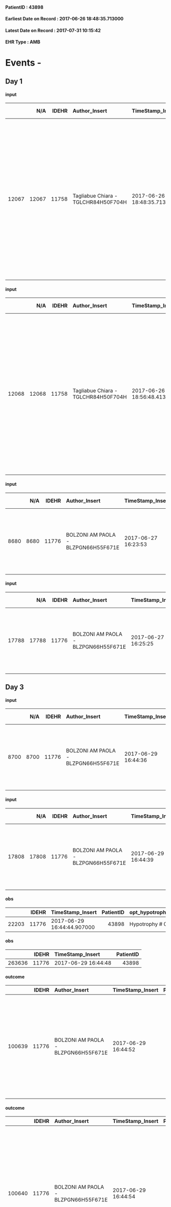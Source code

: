 
#### PatientID : 43898
#### Earliest Date on Record : 2017-06-26 18:48:35.713000
#### Latest Date on Record : 2017-07-31 10:15:42
#### EHR Type : AMB

# Events - 

## Day 1

#### input
|       |    N/A |   IDEHR | Author_Insert                       | TimeStamp_Insert           | EHRType   |   PatientID |   IDDigitalSignDocument | persone_vicine   |   Unnamed: 0_x.1 |   IDANAMNESI_SOCIALE | Patient   | FamigliaAltro   | Paziente_T   | FamigliaAltro_T   |   Non_Rilevabile_x.1 | Note_Non_Rilevabile_x.1   | opt_Problemi   | chk_contr_sintomi   | chk_competenza                                 | opt_paziente_a   | opt_famiglia_a   | opt_adeguatezza   | ds_note_ad                                                                                                                                                                                                                                                                                                            | opt_paziente_solo   | ds_note_con                                                                                                                                                                      | opt_presente_assente   | Presenza_minori   | Caregiver_principale   | opt_capacita     | opt_risorse_ec   | opt_paziente_psi   | opt_Ins_vol   | opt_esenzione   | opt_inv_civile   |   invalidita_perc | Needs                             | Domestic partnership   | Fragility                    | opt_indennita_acc   | opt_legge   | opt_famiglia_psi   |
|------:|-------:|--------:|:------------------------------------|:---------------------------|:----------|------------:|------------------------:|:-----------------|-----------------:|---------------------:|:----------|:----------------|:-------------|:------------------|---------------------:|:--------------------------|:---------------|:--------------------|:-----------------------------------------------|:-----------------|:-----------------|:------------------|:----------------------------------------------------------------------------------------------------------------------------------------------------------------------------------------------------------------------------------------------------------------------------------------------------------------------|:--------------------|:---------------------------------------------------------------------------------------------------------------------------------------------------------------------------------|:-----------------------|:------------------|:-----------------------|:-----------------|:-----------------|:-------------------|:--------------|:----------------|:-----------------|------------------:|:----------------------------------|:-----------------------|:-----------------------------|:--------------------|:------------|:-------------------|
| 12067 |  12067 |   11758 | Tagliabue Chiara - TGLCHR84H50F704H | 2017-06-26 18:48:35.713000 | AMB       |       43898 |                  795842 | N/A              |             6478 |                 4091 | Si#1      | Si#1            | Si#1         | Si#1              |                    0 | NR                        | No#0           | controllo sintomi#0 | competenza/capacit√† assistenziale caregiver#0 | Congruenti#1     | Congruenti#1     | Da valutare#2     | Unico care giver √® il figlio, il quale ha scelto da circa tre anni di lasciare il lavoro per dedicarsi all'assistenza del padre e della madre affetta da decadimento cognitivo. Il figlio √® attualmente molto provato dall'assistenza, desidera assistere il padre a casa ma √® da verificare la sua tenuta emotiva | No#0                | Vive con la moglie di 87 aa con decadimento cognitivo e il figlio Claudio di 60 aa, che da tre anni si √® licenziato per occuparsi dei genitori a tempo pieno, unico care-giver. | Presente#1             | No#0              | figlio Claudio         | Incrementabile#1 | Da valutare#2    | No#0               | Si#1          | No#0            | Si#1             |               100 | Clinici#0;Sociali#1;Psicologici#2 | Coniuge/Convivente#0   | sovraccarico assistenziale#4 | Si#1                | Si#1        | S√¨#1              |

#### input
|       |    N/A |   IDEHR | Author_Insert                       | TimeStamp_Insert           | EHRType   |   PatientID |   IDDigitalSignDocument | persone_vicine   |   Unnamed: 0_x.1 |   IDANAMNESI_SOCIALE | Patient   | FamigliaAltro   | Paziente_T   | FamigliaAltro_T   |   Non_Rilevabile_x.1 | Note_Non_Rilevabile_x.1   | opt_Problemi   | chk_contr_sintomi   | chk_competenza                                 | opt_paziente_a   | opt_famiglia_a   | opt_adeguatezza   | ds_note_ad                                                                                                                                                                                                                                                                                                            | opt_paziente_solo   | ds_note_con                                                                                                                                                                      | opt_presente_assente   | Presenza_minori   | Caregiver_principale   | opt_capacita     | opt_risorse_ec   | opt_paziente_psi   | opt_Ins_vol   | opt_esenzione   | opt_inv_civile   |   invalidita_perc | Needs                             | Domestic partnership   | Fragility                    | opt_indennita_acc   | opt_legge   | opt_famiglia_psi   |
|------:|-------:|--------:|:------------------------------------|:---------------------------|:----------|------------:|------------------------:|:-----------------|-----------------:|---------------------:|:----------|:----------------|:-------------|:------------------|---------------------:|:--------------------------|:---------------|:--------------------|:-----------------------------------------------|:-----------------|:-----------------|:------------------|:----------------------------------------------------------------------------------------------------------------------------------------------------------------------------------------------------------------------------------------------------------------------------------------------------------------------|:--------------------|:---------------------------------------------------------------------------------------------------------------------------------------------------------------------------------|:-----------------------|:------------------|:-----------------------|:-----------------|:-----------------|:-------------------|:--------------|:----------------|:-----------------|------------------:|:----------------------------------|:-----------------------|:-----------------------------|:--------------------|:------------|:-------------------|
| 12068 |  12068 |   11758 | Tagliabue Chiara - TGLCHR84H50F704H | 2017-06-26 18:56:48.413000 | AMB       |       43898 |                  795852 | N/A              |             6479 |                 4092 | Si#1      | Si#1            | Si#1         | Si#1              |                    0 | NR                        | No#0           | controllo sintomi#0 | competenza/capacit√† assistenziale caregiver#0 | Congruenti#1     | Congruenti#1     | Da valutare#2     | Unico care giver √® il figlio, il quale ha scelto da circa tre anni di lasciare il lavoro per dedicarsi all'assistenza del padre e della madre affetta da decadimento cognitivo. Il figlio √® attualmente molto provato dall'assistenza, desidera assistere il padre a casa ma √® da verificare la sua tenuta emotiva | No#0                | Vive con la moglie di 87 aa con decadimento cognitivo e il figlio Claudio di 60 aa, che da tre anni si √® licenziato per occuparsi dei genitori a tempo pieno, unico care-giver. | Presente#1             | No#0              | figlio Claudio         | Incrementabile#1 | Da valutare#2    | No#0               | Si#1          | No#0            | Si#1             |               100 | Clinici#0;Sociali#1;Psicologici#2 | Coniuge/Convivente#0   | sovraccarico assistenziale#4 | Si#1                | Si#1        | S√¨#1              |

#### input
|      |    N/A |   IDEHR | Author_Insert                       | TimeStamp_Insert    |   IDAccess | EHRType   |   PatientID |   IDDigitalSignDocument | persone_vicine   |   Unnamed: 0_y |   IDANAMNESI_MED |   Non_Rilevabile_y | Note_Non_Rilevabile_y   | diagnosis                                                                                                                              |
|-----:|-------:|--------:|:------------------------------------|:--------------------|-----------:|:----------|------------:|------------------------:|:-----------------|---------------:|-----------------:|-------------------:|:------------------------|:---------------------------------------------------------------------------------------------------------------------------------------|
| 8680 |   8680 |   11776 | BOLZONI AM PAOLA - BLZPGN66H55F671E | 2017-06-27 16:23:53 |      79169 | AMB       |       43898 |                  796844 | N/A              |          13042 |             6801 |                  0 | NR                      | Marzo 2015: diagnosi di adenocarcinoma della testa del pancreas condizionante ittero ostruttivo (posizionata endoprotesi vie biliari). |

#### input
|       |    N/A |   IDEHR | Author_Insert                       | TimeStamp_Insert    |   IDAccess | EHRType   |   PatientID |   IDDigitalSignDocument | persone_vicine   |   Unnamed: 0_y.1 |   IDDIAGNOSI_ICD |   Non_Rilevabile_y.1 | Note_Non_Rilevabile_y.1   | I_ICD                                                 | II_ICD                                                | III_ICD                              | IV_ICD                                                                                                                | V_ICD                                                | VI_ICD                        | I_Anno   | I_Mese   |
|------:|-------:|--------:|:------------------------------------|:--------------------|-----------:|:----------|------------:|------------------------:|:-----------------|-----------------:|-----------------:|---------------------:|:--------------------------|:------------------------------------------------------|:------------------------------------------------------|:-------------------------------------|:----------------------------------------------------------------------------------------------------------------------|:-----------------------------------------------------|:------------------------------|:---------|:---------|
| 17788 |  17788 |   11776 | BOLZONI AM PAOLA - BLZPGN66H55F671E | 2017-06-27 16:25:25 |      79169 | AMB       |       43898 |                  796848 | N/A              |             3349 |             3349 |                    0 | NR                        | 1570 - Tumori maligni della testa del pancreas#2056=0 | 4019 - Ipertensione essenziale non specificata#2334=0 | 42731 - Fibrillazione atriale#2344=0 | 60001 - Ipertrofia prostatica benigna con ostruzione urinaria ed altri sintomi delle basse vie urinarie (LUTS)#3886=0 | 2443 - Altre forme di ipotiroidismo iatrogeno#3129=0 | V667 - Cure palliative#2402=0 | 2015#55  | 03#03    |


## Day 3

#### input
|      |    N/A |   IDEHR | Author_Insert                       | TimeStamp_Insert    |   IDAccess | EHRType   |   PatientID |   IDDigitalSignDocument | persone_vicine   |   Unnamed: 0_y |   IDANAMNESI_MED |   Non_Rilevabile_y | Note_Non_Rilevabile_y   | diagnosis                                                                                                                              |
|-----:|-------:|--------:|:------------------------------------|:--------------------|-----------:|:----------|------------:|------------------------:|:-----------------|---------------:|-----------------:|-------------------:|:------------------------|:---------------------------------------------------------------------------------------------------------------------------------------|
| 8700 |   8700 |   11776 | BOLZONI AM PAOLA - BLZPGN66H55F671E | 2017-06-29 16:44:36 |      79392 | AMB       |       43898 |                  799050 | N/A              |          13101 |             6821 |                  0 | NR                      | Marzo 2015: diagnosi di adenocarcinoma della testa del pancreas condizionante ittero ostruttivo (posizionata endoprotesi vie biliari). |

#### input
|       |    N/A |   IDEHR | Author_Insert                       | TimeStamp_Insert    |   IDAccess | EHRType   |   PatientID |   IDDigitalSignDocument | persone_vicine   |   Unnamed: 0_y.1 |   IDDIAGNOSI_ICD |   Non_Rilevabile_y.1 | Note_Non_Rilevabile_y.1   | I_ICD                                               | II_ICD                                              | III_ICD                            | IV_ICD                                                                                                              | V_ICD                                              | VI_ICD                      | I_Anno   | I_Mese   |
|------:|-------:|--------:|:------------------------------------|:--------------------|-----------:|:----------|------------:|------------------------:|:-----------------|-----------------:|-----------------:|---------------------:|:--------------------------|:----------------------------------------------------|:----------------------------------------------------|:-----------------------------------|:--------------------------------------------------------------------------------------------------------------------|:---------------------------------------------------|:----------------------------|:---------|:---------|
| 17808 |  17808 |   11776 | BOLZONI AM PAOLA - BLZPGN66H55F671E | 2017-06-29 16:44:39 |      79392 | AMB       |       43898 |                  799051 | N/A              |             3369 |             3369 |                    0 | NR                        | 1570 - Tumori maligni della testa del pancreas#2056 | 4019 - Ipertensione essenziale non specificata#2334 | 42731 - Fibrillazione atriale#2344 | 60001 - Ipertrofia prostatica benigna con ostruzione urinaria ed altri sintomi delle basse vie urinarie (LUTS)#3886 | 2443 - Altre forme di ipotiroidismo iatrogeno#3129 | V667 - Cure palliative#2402 | 2015#55  | 03#03    |

#### obs
|       |   IDEHR | TimeStamp_Insert           |   PatientID | opt_hypotrophy   | chk_eloquence     | asthenia   | cachexia     | dyspnoea   | body_temp    | agitation_behavior_freq   | cognitive_state   |
|------:|--------:|:---------------------------|------------:|:-----------------|:------------------|:-----------|:-------------|:-----------|:-------------|:--------------------------|:------------------|
| 22203 |   11776 | 2017-06-29 16:44:44.907000 |       43898 | Hypotrophy # 0   | fluent speech # 0 | Severe # 3 | cachexia # 0 | No # 0     | Apyrexia # 0 | quiet # 0                 | Polished # 2      |

#### obs
|        |   IDEHR | TimeStamp_Insert    |   PatientID |
|-------:|--------:|:--------------------|------------:|
| 263636 |   11776 | 2017-06-29 16:44:48 |       43898 |

#### outcome
|        |   IDEHR | Author_Insert                       | TimeStamp_Insert    |   PatientID |   IDDigitalSignDocument |   IDPAI_VIDAS | opt_problem                                                |   opt_problem_num | opt_obiettivo                                                |   opt_obiettivo_num | opt_stato_problema   |   opt_stato_problema_num | opt_interventi                                                                                                                                                                                 |   opt_interventi_num |
|-------:|--------:|:------------------------------------|:--------------------|------------:|------------------------:|--------------:|:-----------------------------------------------------------|------------------:|:-------------------------------------------------------------|--------------------:|:---------------------|-------------------------:|:-----------------------------------------------------------------------------------------------------------------------------------------------------------------------------------------------|---------------------:|
| 100639 |   11776 | BOLZONI AM PAOLA - BLZPGN66H55F671E | 2017-06-29 16:44:52 |       43898 |                  799054 |        102885 | Impaired mobility † / limitation of physical movement # 27 |                 1 | The patient manterr√ † ¬ † ¬ † † mobilit√ the remaining # 49 |                   2 | Open Problem # 1     |                        1 | Educational - Teach the patient alternative movements # 370; PAI Implementation - Evaluate given mobility † # 368; PAI Implementation - Help the patient favoring its remaining capacity # 369 |                    1 |

#### outcome
|        |   IDEHR | Author_Insert                       | TimeStamp_Insert    |   PatientID |   IDDigitalSignDocument |   IDPAI_VIDAS | opt_problem                     |   opt_problem_num | opt_obiettivo                                                                                                                                                                                                   |   opt_obiettivo_num | opt_stato_problema   |   opt_stato_problema_num | opt_interventi                                                                                                                                                                                            |   opt_interventi_num |
|-------:|--------:|:------------------------------------|:--------------------|------------:|------------------------:|--------------:|:--------------------------------|------------------:|:----------------------------------------------------------------------------------------------------------------------------------------------------------------------------------------------------------------|--------------------:|:---------------------|-------------------------:|:----------------------------------------------------------------------------------------------------------------------------------------------------------------------------------------------------------|---------------------:|
| 100640 |   11776 | BOLZONI AM PAOLA - BLZPGN66H55F671E | 2017-06-29 16:44:54 |       43898 |                  799055 |        102886 | Deficit in the care of s√® # 25 |                 4 | Maintain the patient's dignity, where possible, by helping him or her to accept his / her limitations, evaluating himself / herself realistically and objectively (eating, washing, dressing, eliminating) # 42 |                   4 | Open Problem # 1     |                        1 | Implementation PAI - Guaranteeing the right privacy # 182; Counseling - Delicately exploring its disabilities ¬ # 185; Activation of professionals - Request for activation of Health Care Operator # 217 |                    4 |

#### care
|       |   IDEHR | Author_Insert                       | TimeStamp_Insert    |   IDAccess | EHRType   |   PatientID |   IDTERAPIE_OUTPAT_VIDAS | ds_dose   | opt_via_di_somm   | ds_ora   | dt_data_inizio      |   opt_pregressa |   opt_somm_terapia |   opt_estemporanea |   opt_termina |   opt_somm_in_pompa | opt_farmaco                                    |
|------:|--------:|:------------------------------------|:--------------------|-----------:|:----------|------------:|-------------------------:|:----------|:------------------|:---------|:--------------------|----------------:|-------------------:|-------------------:|--------------:|--------------------:|:-----------------------------------------------|
| 89967 |   11776 | bolzoni am paola - blzpgn66h55f671e | 2017-06-29 16:44:57 |      79392 | amb       |       43898 |                    67601 | 1 cp      | oral # 0 = 0      | 08 # 8   | 2017-06-29 00:00:00 |               0 |                  0 |                  0 |             0 |                   0 | levothyroxine (eutirox 100 mcg tablets) # 1451 |

#### care
|       |   IDEHR | Author_Insert                       | TimeStamp_Insert    |   IDAccess | EHRType   |   PatientID |   IDTERAPIE_OUTPAT_VIDAS | ds_dose   | opt_via_di_somm   | ds_ora   | dt_data_inizio      |   opt_pregressa |   opt_somm_terapia |   opt_estemporanea |   opt_termina |   opt_somm_in_pompa | opt_farmaco                         |
|------:|--------:|:------------------------------------|:--------------------|-----------:|:----------|------------:|-------------------------:|:----------|:------------------|:---------|:--------------------|----------------:|-------------------:|-------------------:|--------------:|--------------------:|:------------------------------------|
| 89968 |   11776 | bolzoni am paola - blzpgn66h55f671e | 2017-06-29 16:45:02 |      79392 | amb       |       43898 |                    67602 | 1 cp      | oral # 0 = 0      | 16 # 16  | 2017-06-29 00:00:00 |               0 |                  0 |                  0 |             0 |                   0 | folic acid (5 mg folina cps) # 1161 |

#### care
|       |   IDEHR | Author_Insert                       | TimeStamp_Insert    |   IDAccess | EHRType   |   PatientID |   IDTERAPIE_OUTPAT_VIDAS | ds_dose   | opt_via_di_somm   | ds_ora   | dt_data_inizio      |   opt_pregressa |   opt_somm_terapia |   opt_estemporanea |   opt_termina |   opt_somm_in_pompa | opt_farmaco                                 |
|------:|--------:|:------------------------------------|:--------------------|-----------:|:----------|------------:|-------------------------:|:----------|:------------------|:---------|:--------------------|----------------:|-------------------:|-------------------:|--------------:|--------------------:|:--------------------------------------------|
| 89969 |   11776 | bolzoni am paola - blzpgn66h55f671e | 2017-06-29 16:45:05 |      79392 | amb       |       43898 |                    67603 | 1 cp      | oral # 0 = 0      | 08 # 8   | 2017-06-29 00:00:00 |               0 |                  0 |                  0 |             0 |                   0 | omeprazole (omeprazole 10 mg tablets) # 959 |

#### care
|       |   IDEHR | Author_Insert                       | TimeStamp_Insert    |   IDAccess | EHRType   |   PatientID |   IDTERAPIE_OUTPAT_VIDAS | ds_dose   | opt_via_di_somm   | ds_ora   | dt_data_inizio      |   opt_pregressa |   opt_somm_terapia |   opt_estemporanea |   opt_termina |   opt_somm_in_pompa | opt_farmaco                                      |
|------:|--------:|:------------------------------------|:--------------------|-----------:|:----------|------------:|-------------------------:|:----------|:------------------|:---------|:--------------------|----------------:|-------------------:|-------------------:|--------------:|--------------------:|:-------------------------------------------------|
| 89970 |   11776 | bolzoni am paola - blzpgn66h55f671e | 2017-06-29 16:45:08 |      79392 | amb       |       43898 |                    67604 | 1 cp      | oral # 0 = 0      | 08 # 8   | 2017-06-29 00:00:00 |               0 |                  0 |                  0 |             0 |                   0 | amlodipine (amlodipine teva 5 mg tablets) # 1279 |

#### care
|       |   IDEHR | Author_Insert                       | TimeStamp_Insert    |   IDAccess | EHRType   |   PatientID |   IDTERAPIE_OUTPAT_VIDAS | ds_dose   | opt_via_di_somm   | ds_ora                   | dt_data_inizio      |   opt_pregressa |   opt_somm_terapia |   opt_estemporanea |   opt_termina |   opt_somm_in_pompa | opt_farmaco                                |
|------:|--------:|:------------------------------------|:--------------------|-----------:|:----------|------------:|-------------------------:|:----------|:------------------|:-------------------------|:--------------------|----------------:|-------------------:|-------------------:|--------------:|--------------------:|:-------------------------------------------|
| 89971 |   11776 | bolzoni am paola - blzpgn66h55f671e | 2017-06-29 16:45:11 |      79392 | amb       |       43898 |                    67605 | 1 cp      | oral # 0 = 0      | 08 # 8; 12 # 12; 20 # 20 | 2017-06-29 00:00:00 |               0 |                  0 |                  0 |             0 |                   0 | pancrelipase (creon cps rev 150 mg) # 1043 |

#### care
|       |   IDEHR | Author_Insert                       | TimeStamp_Insert    |   IDAccess | EHRType   |   PatientID |   IDTERAPIE_OUTPAT_VIDAS | ds_dose   | opt_via_di_somm        | ds_ora   | dt_data_inizio      |   opt_pregressa |   opt_somm_terapia |   opt_estemporanea |   opt_termina |   opt_somm_in_pompa | opt_farmaco                              |
|------:|--------:|:------------------------------------|:--------------------|-----------:|:----------|------------:|-------------------------:|:----------|:-----------------------|:---------|:--------------------|----------------:|-------------------:|-------------------:|--------------:|--------------------:|:-----------------------------------------|
| 89972 |   11776 | bolzoni am paola - blzpgn66h55f671e | 2017-06-29 16:45:14 |      79392 | amb       |       43898 |                    67606 | 1 fl      | subcutaneously # 3 = 3 | 22 # 22  | 2017-06-29 00:00:00 |               0 |                  0 |                  0 |             0 |                   0 | fraxiparine (seleparina 5,700 iu) # 1140 |

#### care
|       |   IDEHR | Author_Insert                       | TimeStamp_Insert    |   IDAccess | EHRType   |   PatientID |   IDTERAPIE_OUTPAT_VIDAS | ds_dose   | opt_via_di_somm   | ds_ora   | dt_data_inizio      |   opt_pregressa |   opt_somm_terapia |   opt_estemporanea |   opt_termina |   opt_somm_in_pompa | opt_farmaco                                         |
|------:|--------:|:------------------------------------|:--------------------|-----------:|:----------|------------:|-------------------------:|:----------|:------------------|:---------|:--------------------|----------------:|-------------------:|-------------------:|--------------:|--------------------:|:----------------------------------------------------|
| 89973 |   11776 | bolzoni am paola - blzpgn66h55f671e | 2017-06-29 16:45:22 |      79392 | amb       |       43898 |                    67607 | 1/2 cp    | oral # 0 = 0      | 08 # 8   | 2017-06-29 00:00:00 |               0 |                  0 |                  0 |             0 |                   0 | mirtazapine (mirtazapine 30 mg tablets gold) # 1916 |

#### care
|       |   IDEHR | Author_Insert                       | TimeStamp_Insert    |   IDAccess | EHRType   |   PatientID |   IDTERAPIE_OUTPAT_VIDAS | ds_dose   | opt_via_di_somm   | ds_ora   | dt_data_inizio      |   opt_pregressa |   opt_somm_terapia |   opt_estemporanea |   opt_termina |   opt_somm_in_pompa | opt_farmaco                                          |
|------:|--------:|:------------------------------------|:--------------------|-----------:|:----------|------------:|-------------------------:|:----------|:------------------|:---------|:--------------------|----------------:|-------------------:|-------------------:|--------------:|--------------------:|:-----------------------------------------------------|
| 89974 |   11776 | bolzoni am paola - blzpgn66h55f671e | 2017-06-29 16:45:25 |      79392 | amb       |       43898 |                    67608 | 1 cp      | oral # 0 = 0      | 16 # 16  | 2017-06-29 00:00:00 |               0 |                  0 |                  0 |             0 |                   0 | potassium chloride (kcl retard 600 mg cpr rp) # 1981 |

#### care
|       |   IDEHR | Author_Insert                       | TimeStamp_Insert    |   IDAccess | EHRType   |   PatientID |   IDTERAPIE_OUTPAT_VIDAS | ds_dose   | opt_via_di_somm   | ds_ora   | dt_data_inizio      |   opt_pregressa |   opt_somm_terapia |   opt_estemporanea |   opt_termina |   opt_somm_in_pompa | opt_farmaco                                  |
|------:|--------:|:------------------------------------|:--------------------|-----------:|:----------|------------:|-------------------------:|:----------|:------------------|:---------|:--------------------|----------------:|-------------------:|-------------------:|--------------:|--------------------:|:---------------------------------------------|
| 89975 |   11776 | bolzoni am paola - blzpgn66h55f671e | 2017-06-29 16:45:28 |      79392 | amb       |       43898 |                    67609 | 1 cp      | oral # 0 = 0      | 08 # 8   | 2017-06-29 00:00:00 |               0 |                  0 |                  0 |             0 |                   0 | ursodeoxycholic acid (udca 450mg cps) # 1027 |

#### care
|       |   IDEHR | Author_Insert                       | TimeStamp_Insert    |   IDAccess | EHRType   |   PatientID |   IDTERAPIE_OUTPAT_VIDAS | ds_dose   | opt_via_di_somm   | ds_ora       | dt_data_inizio      |   opt_pregressa |   opt_somm_terapia |   opt_estemporanea |   opt_termina |   opt_somm_in_pompa | opt_farmaco                                                       | Note_al_bisogno            |
|------:|--------:|:------------------------------------|:--------------------|-----------:|:----------|------------:|-------------------------:|:----------|:------------------|:-------------|:--------------------|----------------:|-------------------:|-------------------:|--------------:|--------------------:|:------------------------------------------------------------------|:---------------------------|
| 89976 |   11776 | bolzoni am paola - blzpgn66h55f671e | 2017-06-29 16:45:30 |      79392 | amb       |       43898 |                    67610 | 1 cp      | oral # 0 = 0      | at need # 24 | 2017-06-29 00:00:00 |               0 |                  0 |                  0 |             0 |                   0 | acetaminophen / codeine (tachidol 500 + 30 mg tablets rev) # 1631 | if pain, maximum 4 per day |


## Day 4

#### input
|      |    N/A |   Unnamed: 0_x |   IDANAMNESI_INF |   IDEHR | Author_Insert                         | TimeStamp_Insert           |   IDAccess | EHRType   |   PatientID |   IDDigitalSignDocument |   Non_Rilevabile_x | Note_Non_Rilevabile_x   | nutritional                                              | cognitivo_percettivo   | sonno_riposo           | perc_salute                                                                                                      | elimination           | rapporti_fam   | persone_vicine                        | Caregiver   | Religion     | Note_Elim_urinaria   |
|-----:|-------:|---------------:|-----------------:|--------:|:--------------------------------------|:---------------------------|-----------:|:----------|------------:|------------------------:|-------------------:|:------------------------|:---------------------------------------------------------|:-----------------------|:-----------------------|:-----------------------------------------------------------------------------------------------------------------|:----------------------|:---------------|:--------------------------------------|:------------|:-------------|:---------------------|
| 3943 |   3943 |           4404 |             5146 |   11776 | Emanuela M. Lucchi - LCCMLM74B58F205D | 2017-06-30 15:54:37.053000 |      79517 | AMB       |       43898 |                  800284 |                  0 | NR                      | nausea # 0, # 2 hiccups, regurgitation # 3, # 4 retching | confusion # 1          | daytime sleepiness # 1 | perdit√ † Performance # 0; increased dell'affaticabilit√ † # 2; increased asthenia # 3; # 4 episodes of wheezing | constipated bowel # 1 | is # 0         | Wife (severe dementia and depression) | Son Claudio | Catholic # 0 | Bearer CV            |

#### obs
|        |   IDEHR | TimeStamp_Insert    |   PatientID |
|-------:|--------:|:--------------------|------------:|
| 263786 |   11776 | 2017-06-30 15:54:43 |       43898 |

#### outcome
|        |   IDEHR | Author_Insert                         | TimeStamp_Insert    |   PatientID |   IDDigitalSignDocument |   IDPAI_VIDAS | opt_problem                                                |   opt_problem_num | opt_obiettivo                                                |   opt_obiettivo_num | opt_stato_problema   |   opt_stato_problema_num | opt_interventi                                                                                                                                                                                 |   opt_interventi_num |
|-------:|--------:|:--------------------------------------|:--------------------|------------:|------------------------:|--------------:|:-----------------------------------------------------------|------------------:|:-------------------------------------------------------------|--------------------:|:---------------------|-------------------------:|:-----------------------------------------------------------------------------------------------------------------------------------------------------------------------------------------------|---------------------:|
| 100860 |   11776 | Emanuela M. Lucchi - LCCMLM74B58F205D | 2017-06-30 15:54:45 |       43898 |                  800290 |        103109 | Impaired mobility † / limitation of physical movement # 27 |                 1 | The patient manterr√ † ¬ † ¬ † † mobilit√ the remaining # 49 |                   2 | Open Problem # 1     |                        1 | Educational - Teach the patient alternative movements # 370; PAI Implementation - Evaluate given mobility † # 368; PAI Implementation - Help the patient favoring its remaining capacity # 369 |                    1 |

#### outcome
|        |   IDEHR | Author_Insert                         | TimeStamp_Insert    |   PatientID |   IDDigitalSignDocument |   IDPAI_VIDAS | opt_problem                     |   opt_problem_num | opt_obiettivo                                                                                                                                                                                                   |   opt_obiettivo_num | opt_stato_problema   |   opt_stato_problema_num | opt_interventi                                                                                                                                                                                            |   opt_interventi_num |
|-------:|--------:|:--------------------------------------|:--------------------|------------:|------------------------:|--------------:|:--------------------------------|------------------:|:----------------------------------------------------------------------------------------------------------------------------------------------------------------------------------------------------------------|--------------------:|:---------------------|-------------------------:|:----------------------------------------------------------------------------------------------------------------------------------------------------------------------------------------------------------|---------------------:|
| 100861 |   11776 | Emanuela M. Lucchi - LCCMLM74B58F205D | 2017-06-30 15:54:48 |       43898 |                  800293 |        103110 | Deficit in the care of s√® # 25 |                 4 | Maintain the patient's dignity, where possible, by helping him or her to accept his / her limitations, evaluating himself / herself realistically and objectively (eating, washing, dressing, eliminating) # 42 |                   4 | Open Problem # 1     |                        1 | Implementation PAI - Guaranteeing the right privacy # 182; Counseling - Delicately exploring its disabilities ¬ # 185; Activation of professionals - Request for activation of Health Care Operator # 217 |                    4 |


## Day 7

#### obs
|       |   IDEHR | TimeStamp_Insert           |   PatientID | opt_hypotrophy   | chk_eloquence     | asthenia   | cachexia     | dyspnoea   | body_temp    | agitation_behavior_freq   | cognitive_state   |
|------:|--------:|:---------------------------|------------:|:-----------------|:------------------|:-----------|:-------------|:-----------|:-------------|:--------------------------|:------------------|
| 22270 |   11776 | 2017-07-03 08:24:34.060000 |       43898 | Hypotrophy # 0   | fluent speech # 0 | Severe # 3 | cachexia # 0 | No # 0     | Apyrexia # 0 | quiet # 0                 | Polished # 2      |

#### obs
|        |   IDEHR | TimeStamp_Insert    |   PatientID |
|-------:|--------:|:--------------------|------------:|
| 264014 |   11776 | 2017-07-03 08:24:37 |       43898 |

#### outcome
|        |   IDEHR | Author_Insert                       | TimeStamp_Insert    |   PatientID |   IDDigitalSignDocument |   IDPAI_VIDAS | opt_problem                     |   opt_problem_num | opt_obiettivo                                                                                                                                                                                                   |   opt_obiettivo_num | opt_stato_problema   |   opt_stato_problema_num | opt_interventi                                                                                                                                                                                            |   opt_interventi_num |
|-------:|--------:|:------------------------------------|:--------------------|------------:|------------------------:|--------------:|:--------------------------------|------------------:|:----------------------------------------------------------------------------------------------------------------------------------------------------------------------------------------------------------------|--------------------:|:---------------------|-------------------------:|:----------------------------------------------------------------------------------------------------------------------------------------------------------------------------------------------------------|---------------------:|
| 100945 |   11776 | BOLZONI AM PAOLA - BLZPGN66H55F671E | 2017-07-03 08:24:40 |       43898 |                  801958 |        103194 | Deficit in the care of s√® # 25 |                 4 | Maintain the patient's dignity, where possible, by helping him or her to accept his / her limitations, evaluating himself / herself realistically and objectively (eating, washing, dressing, eliminating) # 42 |                   4 | Open Problem # 1     |                        1 | Implementation PAI - Guaranteeing the right privacy # 182; Counseling - Delicately exploring its disabilities ¬ # 185; Activation of professionals - Request for activation of Health Care Operator # 217 |                    4 |

#### outcome
|        |   IDEHR | Author_Insert                       | TimeStamp_Insert    |   PatientID |   IDDigitalSignDocument |   IDPAI_VIDAS | opt_problem                                                |   opt_problem_num | opt_obiettivo                                                |   opt_obiettivo_num | opt_stato_problema   |   opt_stato_problema_num | opt_interventi                                                                                                                                                                                 |   opt_interventi_num |
|-------:|--------:|:------------------------------------|:--------------------|------------:|------------------------:|--------------:|:-----------------------------------------------------------|------------------:|:-------------------------------------------------------------|--------------------:|:---------------------|-------------------------:|:-----------------------------------------------------------------------------------------------------------------------------------------------------------------------------------------------|---------------------:|
| 100946 |   11776 | BOLZONI AM PAOLA - BLZPGN66H55F671E | 2017-07-03 08:24:43 |       43898 |                  801959 |        103195 | Impaired mobility † / limitation of physical movement # 27 |                 1 | The patient manterr√ † ¬ † ¬ † † mobilit√ the remaining # 49 |                   2 | Open Problem # 1     |                        1 | Educational - Teach the patient alternative movements # 370; PAI Implementation - Evaluate given mobility † # 368; PAI Implementation - Help the patient favoring its remaining capacity # 369 |                    1 |

#### obs
|        |   IDEHR | TimeStamp_Insert           |   PatientID | opt_cooperation   | chk_ausili_presidi   | chk_ausili_incont                       | opt_care_giver   | asthenia   | dyspnoea    | motor_performance                                                | agitation_behavior_freq   | mood                                     | diet     | cognitive_state   | feces_elimination   | consumption_help   |
|-------:|--------:|:---------------------------|------------:|:------------------|:---------------------|:----------------------------------------|:-----------------|:-----------|:------------|:-----------------------------------------------------------------|:--------------------------|:-----------------------------------------|:---------|:------------------|:--------------------|:-------------------|
| 116970 |   11776 | 2017-07-03 11:17:49.823000 |       43898 | Collaborating # 0 | urinary catheter # 3 | absorbency # 0; disposable sleepers # 1 | This # 0         | light # 0  | at rest # 0 | unable to walk, transfers difficolt√ † with support operator # 3 | quiet # 0                 | Closing itself # 01; # 03 demoralization | free 0 # | Polished # 2      | aids with # 1       | help with # 2      |

#### obs
|        |   IDEHR | TimeStamp_Insert    |   PatientID |
|-------:|--------:|:--------------------|------------:|
| 165393 |   11776 | 2017-07-03 11:17:52 |       43898 |

#### outcome
|        |   IDEHR | Author_Insert                         | TimeStamp_Insert    |   PatientID |   IDDigitalSignDocument |   IDPAI_VIDAS |   opt_problem_num |   opt_obiettivo_num |   opt_stato_problema_num |   opt_interventi_num |
|-------:|--------:|:--------------------------------------|:--------------------|------------:|------------------------:|--------------:|------------------:|--------------------:|-------------------------:|---------------------:|
| 101007 |   11776 | FUENTES VA JACINTO - FNTJNT54M15Z611W | 2017-07-03 11:17:56 |       43898 |                  802262 |        103257 |                 4 |                   4 |                        3 |                    4 |

#### obs
|        |   IDEHR | TimeStamp_Insert    |   PatientID |
|-------:|--------:|:--------------------|------------:|
| 285019 |   11776 | 2017-07-03 11:17:59 |       43898 |


## Day 9

#### obs
|        |   IDEHR | TimeStamp_Insert    |   PatientID |
|-------:|--------:|:--------------------|------------:|
| 264475 |   11776 | 2017-07-05 17:26:34 |       43898 |

#### outcome
|        |   IDEHR | Author_Insert                         | TimeStamp_Insert    |   PatientID |   IDDigitalSignDocument |   IDPAI_VIDAS | opt_problem                                                |   opt_problem_num | opt_obiettivo                                                |   opt_obiettivo_num | opt_stato_problema   |   opt_stato_problema_num | opt_interventi                                                                                                                                                                                 |   opt_interventi_num |
|-------:|--------:|:--------------------------------------|:--------------------|------------:|------------------------:|--------------:|:-----------------------------------------------------------|------------------:|:-------------------------------------------------------------|--------------------:|:---------------------|-------------------------:|:-----------------------------------------------------------------------------------------------------------------------------------------------------------------------------------------------|---------------------:|
| 101550 |   11776 | Emanuela M. Lucchi - LCCMLM74B58F205D | 2017-07-05 17:26:37 |       43898 |                  805476 |        103800 | Impaired mobility † / limitation of physical movement # 27 |                 1 | The patient manterr√ † ¬ † ¬ † † mobilit√ the remaining # 49 |                   2 | Open Problem # 1     |                        1 | Educational - Teach the patient alternative movements # 370; PAI Implementation - Evaluate given mobility † # 368; PAI Implementation - Help the patient favoring its remaining capacity # 369 |                    1 |

#### outcome
|        |   IDEHR | Author_Insert                         | TimeStamp_Insert    |   PatientID |   IDDigitalSignDocument |   IDPAI_VIDAS | opt_problem                     |   opt_problem_num | opt_obiettivo                                                                                                                                                                                                   |   opt_obiettivo_num | opt_stato_problema   |   opt_stato_problema_num | opt_interventi                                                                                                                                                                                            |   opt_interventi_num |
|-------:|--------:|:--------------------------------------|:--------------------|------------:|------------------------:|--------------:|:--------------------------------|------------------:|:----------------------------------------------------------------------------------------------------------------------------------------------------------------------------------------------------------------|--------------------:|:---------------------|-------------------------:|:----------------------------------------------------------------------------------------------------------------------------------------------------------------------------------------------------------|---------------------:|
| 101551 |   11776 | Emanuela M. Lucchi - LCCMLM74B58F205D | 2017-07-05 17:26:39 |       43898 |                  805477 |        103801 | Deficit in the care of s√® # 25 |                 4 | Maintain the patient's dignity, where possible, by helping him or her to accept his / her limitations, evaluating himself / herself realistically and objectively (eating, washing, dressing, eliminating) # 42 |                   4 | Open Problem # 1     |                        1 | Implementation PAI - Guaranteeing the right privacy # 182; Counseling - Delicately exploring its disabilities ¬ # 185; Activation of professionals - Request for activation of Health Care Operator # 217 |                    4 |


## Day 14

#### obs
|       |   IDEHR | TimeStamp_Insert           |   PatientID | opt_hypotrophy   | chk_eloquence     | asthenia   | cachexia     | dyspnoea   | body_temp    | agitation_behavior_freq   | cognitive_state   |
|------:|--------:|:---------------------------|------------:|:-----------------|:------------------|:-----------|:-------------|:-----------|:-------------|:--------------------------|:------------------|
| 22548 |   11776 | 2017-07-10 08:34:02.923000 |       43898 | Hypotrophy # 0   | fluent speech # 0 | Severe # 3 | cachexia # 0 | No # 0     | Apyrexia # 0 | quiet # 0                 | Polished # 2      |

#### obs
|        |   IDEHR | TimeStamp_Insert    |   PatientID |
|-------:|--------:|:--------------------|------------:|
| 265027 |   11776 | 2017-07-10 08:34:06 |       43898 |

#### outcome
|        |   IDEHR | Author_Insert                       | TimeStamp_Insert    |   PatientID |   IDDigitalSignDocument |   IDPAI_VIDAS | opt_problem                     |   opt_problem_num | opt_obiettivo                                                                                                                                                                                                   |   opt_obiettivo_num | opt_stato_problema   |   opt_stato_problema_num | opt_interventi                                                                                                                                                                                            |   opt_interventi_num |
|-------:|--------:|:------------------------------------|:--------------------|------------:|------------------------:|--------------:|:--------------------------------|------------------:|:----------------------------------------------------------------------------------------------------------------------------------------------------------------------------------------------------------------|--------------------:|:---------------------|-------------------------:|:----------------------------------------------------------------------------------------------------------------------------------------------------------------------------------------------------------|---------------------:|
| 102097 |   11776 | BOLZONI AM PAOLA - BLZPGN66H55F671E | 2017-07-10 08:34:08 |       43898 |                  809431 |        104347 | Deficit in the care of s√® # 25 |                 4 | Maintain the patient's dignity, where possible, by helping him or her to accept his / her limitations, evaluating himself / herself realistically and objectively (eating, washing, dressing, eliminating) # 42 |                   4 | Open Problem # 1     |                        1 | Implementation PAI - Guaranteeing the right privacy # 182; Counseling - Delicately exploring its disabilities ¬ # 185; Activation of professionals - Request for activation of Health Care Operator # 217 |                    4 |

#### outcome
|        |   IDEHR | Author_Insert                       | TimeStamp_Insert    |   PatientID |   IDDigitalSignDocument |   IDPAI_VIDAS | opt_problem                                                |   opt_problem_num | opt_obiettivo                                                |   opt_obiettivo_num | opt_stato_problema   |   opt_stato_problema_num | opt_interventi                                                                                                                                                                                 |   opt_interventi_num |
|-------:|--------:|:------------------------------------|:--------------------|------------:|------------------------:|--------------:|:-----------------------------------------------------------|------------------:|:-------------------------------------------------------------|--------------------:|:---------------------|-------------------------:|:-----------------------------------------------------------------------------------------------------------------------------------------------------------------------------------------------|---------------------:|
| 102098 |   11776 | BOLZONI AM PAOLA - BLZPGN66H55F671E | 2017-07-10 08:34:11 |       43898 |                  809432 |        104348 | Impaired mobility † / limitation of physical movement # 27 |                 1 | The patient manterr√ † ¬ † ¬ † † mobilit√ the remaining # 49 |                   2 | Open Problem # 1     |                        1 | Educational - Teach the patient alternative movements # 370; PAI Implementation - Evaluate given mobility † # 368; PAI Implementation - Help the patient favoring its remaining capacity # 369 |                    1 |

#### obs
|        |   IDEHR | TimeStamp_Insert           |   PatientID | opt_cooperation   | chk_ausili_presidi   | chk_ausili_incont                       | opt_care_giver   | asthenia   | dyspnoea    | motor_performance                                                | agitation_behavior_freq   | mood                                     | diet     | cognitive_state   | feces_elimination   | consumption_help   |
|-------:|--------:|:---------------------------|------------:|:------------------|:---------------------|:----------------------------------------|:-----------------|:-----------|:------------|:-----------------------------------------------------------------|:--------------------------|:-----------------------------------------|:---------|:------------------|:--------------------|:-------------------|
| 117350 |   11776 | 2017-07-10 11:00:03.370000 |       43898 | Collaborating # 0 | urinary catheter # 3 | absorbency # 0; disposable sleepers # 1 | This # 0         | light # 0  | at rest # 0 | unable to walk, transfers difficolt√ † with support operator # 3 | quiet # 0                 | Closing itself # 01; # 03 demoralization | free 0 # | Polished # 2      | aids with # 1       | help with # 2      |

#### obs
|        |   IDEHR | TimeStamp_Insert    |   PatientID |
|-------:|--------:|:--------------------|------------:|
| 165728 |   11776 | 2017-07-10 11:00:08 |       43898 |

#### outcome
|        |   IDEHR | Author_Insert                         | TimeStamp_Insert    |   PatientID |   IDDigitalSignDocument |   IDPAI_VIDAS |   opt_problem_num |   opt_obiettivo_num |   opt_stato_problema_num |   opt_interventi_num |
|-------:|--------:|:--------------------------------------|:--------------------|------------:|------------------------:|--------------:|------------------:|--------------------:|-------------------------:|---------------------:|
| 102151 |   11776 | FUENTES VA JACINTO - FNTJNT54M15Z611W | 2017-07-10 11:00:13 |       43898 |                  809684 |        104401 |                 4 |                   4 |                        3 |                    4 |

#### obs
|        |   IDEHR | TimeStamp_Insert    |   PatientID |
|-------:|--------:|:--------------------|------------:|
| 285051 |   11776 | 2017-07-10 11:00:15 |       43898 |


## Day 28

#### obs
|        |   IDEHR | TimeStamp_Insert           |   PatientID | opt_cooperation   | chk_ausili_presidi   | chk_ausili_incont                       | opt_care_giver   | asthenia   | dyspnoea    | motor_performance                                                | agitation_behavior_freq   | mood                                     | diet     | cognitive_state   | feces_elimination   | consumption_help   |
|-------:|--------:|:---------------------------|------------:|:------------------|:---------------------|:----------------------------------------|:-----------------|:-----------|:------------|:-----------------------------------------------------------------|:--------------------------|:-----------------------------------------|:---------|:------------------|:--------------------|:-------------------|
| 118141 |   11776 | 2017-07-24 11:37:19.567000 |       43898 | Collaborating # 0 | urinary catheter # 3 | absorbency # 0; disposable sleepers # 1 | This # 0         | light # 0  | at rest # 0 | unable to walk, transfers difficolt√ † with support operator # 3 | quiet # 0                 | Closing itself # 01; # 03 demoralization | free 0 # | Polished # 2      | aids with # 1       | help with # 2      |

#### obs
|        |   IDEHR | TimeStamp_Insert    |   PatientID |
|-------:|--------:|:--------------------|------------:|
| 166461 |   11776 | 2017-07-24 11:37:23 |       43898 |

#### outcome
|        |   IDEHR | Author_Insert                         | TimeStamp_Insert    |   PatientID |   IDDigitalSignDocument |   IDPAI_VIDAS |   opt_problem_num |   opt_obiettivo_num |   opt_stato_problema_num |   opt_interventi_num |
|-------:|--------:|:--------------------------------------|:--------------------|------------:|------------------------:|--------------:|------------------:|--------------------:|-------------------------:|---------------------:|
| 104442 |   11776 | FUENTES VA JACINTO - FNTJNT54M15Z611W | 2017-07-24 11:37:27 |       43898 |                  827106 |        106692 |                 4 |                   4 |                        3 |                    4 |

#### obs
|        |   IDEHR | TimeStamp_Insert    |   PatientID |
|-------:|--------:|:--------------------|------------:|
| 285091 |   11776 | 2017-07-24 11:37:30 |       43898 |

#### obs
|       |   IDEHR | TimeStamp_Insert           |   PatientID | opt_hypotrophy   | chk_eloquence     | asthenia   | cachexia     | dyspnoea   | body_temp    | agitation_behavior_freq   | cognitive_state   |
|------:|--------:|:---------------------------|------------:|:-----------------|:------------------|:-----------|:-------------|:-----------|:-------------|:--------------------------|:------------------|
| 23139 |   11776 | 2017-07-24 17:23:49.107000 |       43898 | Hypotrophy # 0   | fluent speech # 0 | Severe # 3 | cachexia # 0 | No # 0     | Apyrexia # 0 | quiet # 0                 | Polished # 2      |

#### obs
|        |   IDEHR | TimeStamp_Insert    |   PatientID |
|-------:|--------:|:--------------------|------------:|
| 267218 |   11776 | 2017-07-24 17:23:52 |       43898 |


## Day 30

#### obs
|        |   IDEHR | TimeStamp_Insert    |   PatientID |
|-------:|--------:|:--------------------|------------:|
| 267493 |   11776 | 2017-07-26 11:12:21 |       43898 |

#### outcome
|        |   IDEHR | Author_Insert                         | TimeStamp_Insert    |   PatientID |   IDDigitalSignDocument |   IDPAI_VIDAS | opt_problem             |   opt_problem_num | opt_obiettivo                                                                                      |   opt_obiettivo_num | ds_note                                                                               |   opt_stato_problema_num | opt_interventi   |   opt_interventi_num |
|-------:|--------:|:--------------------------------------|:--------------------|------------:|------------------------:|--------------:|:------------------------|------------------:|:---------------------------------------------------------------------------------------------------|--------------------:|:--------------------------------------------------------------------------------------|-------------------------:|:-----------------|---------------------:|
| 104895 |   11776 | Emanuela M. Lucchi - LCCMLM74B58F205D | 2017-07-26 11:12:24 |       43898 |                  829645 |        107145 | Abnormal urination # 37 |                 4 | "" "The patient and / or caregiver gestir√ † ¬ † adequately urostomy and / or the bladder catheter |                   4 | the patient does not presenter√ † ¬ † alteration of skin next all'urostomia "" # 86 " |                        3 | Open Problem # 1 |                    4 |

#### outcome
|        |   IDEHR | Author_Insert                         | TimeStamp_Insert    |   PatientID |   IDDigitalSignDocument |   IDPAI_VIDAS | opt_problem                     |   opt_problem_num | opt_obiettivo                                                                                                                                                                                                   |   opt_obiettivo_num | opt_stato_problema   |   opt_stato_problema_num | opt_interventi                                                                                                                                                                                            |   opt_interventi_num |
|-------:|--------:|:--------------------------------------|:--------------------|------------:|------------------------:|--------------:|:--------------------------------|------------------:|:----------------------------------------------------------------------------------------------------------------------------------------------------------------------------------------------------------------|--------------------:|:---------------------|-------------------------:|:----------------------------------------------------------------------------------------------------------------------------------------------------------------------------------------------------------|---------------------:|
| 104896 |   11776 | Emanuela M. Lucchi - LCCMLM74B58F205D | 2017-07-26 11:12:27 |       43898 |                  829646 |        107146 | Deficit in the care of s√® # 25 |                 4 | Maintain the patient's dignity, where possible, by helping him or her to accept his / her limitations, evaluating himself / herself realistically and objectively (eating, washing, dressing, eliminating) # 42 |                   4 | Open Problem # 1     |                        1 | Implementation PAI - Guaranteeing the right privacy # 182; Counseling - Delicately exploring its disabilities ¬ # 185; Activation of professionals - Request for activation of Health Care Operator # 217 |                    4 |

#### outcome
|        |   IDEHR | Author_Insert                         | TimeStamp_Insert    |   PatientID |   IDDigitalSignDocument |   IDPAI_VIDAS | opt_problem                                                |   opt_problem_num | opt_obiettivo                                                |   opt_obiettivo_num | opt_stato_problema   |   opt_stato_problema_num | opt_interventi                                                                                                                                                                                 |   opt_interventi_num |
|-------:|--------:|:--------------------------------------|:--------------------|------------:|------------------------:|--------------:|:-----------------------------------------------------------|------------------:|:-------------------------------------------------------------|--------------------:|:---------------------|-------------------------:|:-----------------------------------------------------------------------------------------------------------------------------------------------------------------------------------------------|---------------------:|
| 104897 |   11776 | Emanuela M. Lucchi - LCCMLM74B58F205D | 2017-07-26 11:12:30 |       43898 |                  829647 |        107147 | Impaired mobility † / limitation of physical movement # 27 |                 1 | The patient manterr√ † ¬ † ¬ † † mobilit√ the remaining # 49 |                   2 | Open Problem # 1     |                        1 | Educational - Teach the patient alternative movements # 370; PAI Implementation - Evaluate given mobility † # 368; PAI Implementation - Help the patient favoring its remaining capacity # 369 |                    1 |


## Day 35

#### obs
|        |   IDEHR | TimeStamp_Insert           |   PatientID | opt_cooperation   | chk_ausili_presidi   | chk_ausili_incont                       | opt_care_giver   | asthenia   | dyspnoea    | motor_performance                                                | agitation_behavior_freq   | mood                                     | diet     | cognitive_state   | feces_elimination   | consumption_help   |
|-------:|--------:|:---------------------------|------------:|:------------------|:---------------------|:----------------------------------------|:-----------------|:-----------|:------------|:-----------------------------------------------------------------|:--------------------------|:-----------------------------------------|:---------|:------------------|:--------------------|:-------------------|
| 118527 |   11776 | 2017-07-31 10:15:32.503000 |       43898 | Collaborating # 0 | urinary catheter # 3 | absorbency # 0; disposable sleepers # 1 | This # 0         | light # 0  | at rest # 0 | unable to walk, transfers difficolt√ † with support operator # 3 | quiet # 0                 | Closing itself # 01; # 03 demoralization | free 0 # | Polished # 2      | aids with # 1       | help with # 2      |

#### obs
|        |   IDEHR | TimeStamp_Insert    |   PatientID |
|-------:|--------:|:--------------------|------------:|
| 166799 |   11776 | 2017-07-31 10:15:36 |       43898 |

#### outcome
|        |   IDEHR | Author_Insert                         | TimeStamp_Insert    |   PatientID |   IDDigitalSignDocument |   IDPAI_VIDAS |   opt_problem_num |   opt_obiettivo_num |   opt_stato_problema_num |   opt_interventi_num |
|-------:|--------:|:--------------------------------------|:--------------------|------------:|------------------------:|--------------:|------------------:|--------------------:|-------------------------:|---------------------:|
| 105482 |   11776 | FUENTES VA JACINTO - FNTJNT54M15Z611W | 2017-07-31 10:15:40 |       43898 |                  834510 |        107732 |                 4 |                   4 |                        3 |                    4 |

#### obs
|        |   IDEHR | TimeStamp_Insert    |   PatientID |
|-------:|--------:|:--------------------|------------:|
| 285110 |   11776 | 2017-07-31 10:15:42 |       43898 |


